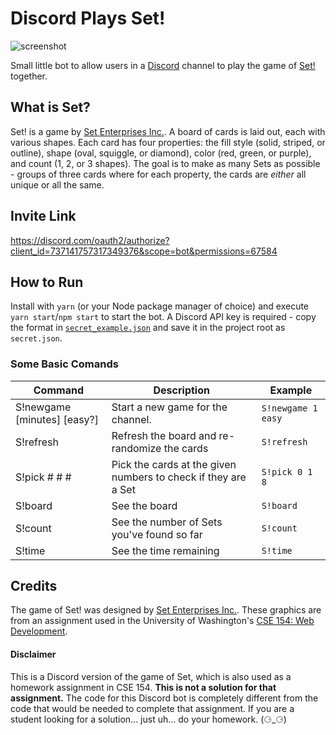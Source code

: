 # Discord Plays Set!

![screenshot](https://i.imgur.com/D8Z7B9f.png)

Small little bot to allow users in a [Discord](https://discord.com) channel to play the game of
[Set!](https://setgame.com) together.

## What is Set?

Set! is a game by [Set Enterprises Inc.](https//setgame.com). A board of cards is laid out, each
with various shapes. Each card has four properties: the fill style (solid, striped, or outline),
shape (oval, squiggle, or diamond), color (red, green, or purple), and count (1, 2, or 3 shapes).
The goal is to make as many Sets as possible - groups of three cards where for each property, the
cards are *either* all unique or all the same.

## Invite Link

https://discord.com/oauth2/authorize?client_id=737141757317349376&scope=bot&permissions=67584

## How to Run

Install with `yarn` (or your Node package manager of choice) and execute `yarn start`/`npm start` to start
the bot. A Discord API key is required - copy the format in [`secret_example.json`](secret_example.json)
and save it in the project root as `secret.json`.

### Some Basic Comands
|Command | Description | Example|
|--------|-------------|--------|
|S!newgame [minutes] [easy?]|Start a new game for the channel.|`S!newgame 1 easy`|
|S!refresh|Refresh the board and re-randomize the cards|`S!refresh`|
|S!pick # # #|Pick the cards at the given numbers to check if they are a Set|`S!pick 0 1 8`|
|S!board|See the board|`S!board`|
|S!count|See the number of Sets you've found so far|`S!count`|
|S!time|See the time remaining|`S!time`|

## Credits

The game of Set! was designed by [Set Enterprises Inc.](https://setgame.com). These graphics are from
an assignment used in the University of Washington's [CSE 154: Web Development](https://cs.uw.edu/154).

#### Disclaimer

This is a Discord version of the game of Set, which is also used as a homework assignment in
CSE 154. **This is not a solution for that assignment.** The code for this Discord bot is completely
different from the code that would be needed to complete that assignment. If you are a student looking
for a solution... just uh... do your homework. (⚆_⚆)
